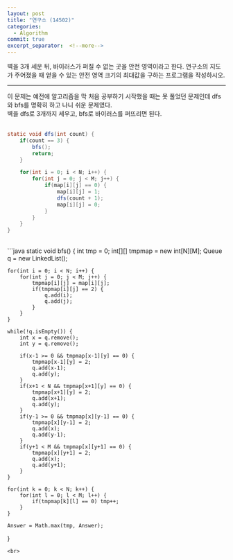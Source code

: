 ```yaml
---
layout: post
title: "연구소 (14502)"
categories:
  - Algorithm
commit: true
excerpt_separator:  <!--more-->
---
```


벽을 3개 세운 뒤, 바이러스가 퍼질 수 없는 곳을 안전 영역이라고 한다. 연구소의 지도가 주어졌을 때 얻을 수 있는 안전 영역 크기의 최대값을 구하는 프로그램을 작성하시오. <br>

---
이 문제는 예전에 알고리즘을 막 처음 공부하기 시작했을 때는 못 풀었던 문제인데 dfs와 bfs를 명확히 하고 나니 쉬운 문제였다. <br>
벽을 dfs로 3개까지 세우고, bfs로 바이러스를 퍼뜨리면 된다.<br>
<br>

```java
static void dfs(int count) {
	if(count == 3) {
		bfs();
		return;
	}

	for(int i = 0; i < N; i++) {
		for(int j = 0; j < M; j++) {
			if(map[i][j] == 0) {
				map[i][j] = 1;
				dfs(count + 1);
				map[i][j] = 0;
			}
		}
	}
}
```
<br>
```java
static void bfs() {
	int tmp = 0;
	int[][] tmpmap = new int[N][M];
	Queue<Integer> q = new LinkedList<Integer>();

	for(int i = 0; i < N; i++) {
		for(int j = 0; j < M; j++) {
			tmpmap[i][j] = map[i][j];
			if(tmpmap[i][j] == 2) {
				q.add(i);
				q.add(j);
			}
		}
	}

	while(!q.isEmpty()) {
		int x = q.remove();
		int y = q.remove();

		if(x-1 >= 0 && tmpmap[x-1][y] == 0) {
			tmpmap[x-1][y] = 2;
			q.add(x-1);
			q.add(y);
		}
		if(x+1 < N && tmpmap[x+1][y] == 0) {
			tmpmap[x+1][y] = 2;
			q.add(x+1);
			q.add(y);
		}
		if(y-1 >= 0 && tmpmap[x][y-1] == 0) {
			tmpmap[x][y-1] = 2;
			q.add(x);
			q.add(y-1);
		}
		if(y+1 < M && tmpmap[x][y+1] == 0) {
			tmpmap[x][y+1] = 2;
			q.add(x);
			q.add(y+1);
		}
	}

	for(int k = 0; k < N; k++) {
		for(int l = 0; l < M; l++) {
			if(tmpmap[k][l] == 0) tmp++;
		}
	}

	Answer = Math.max(tmp, Answer);
}
```
<br>